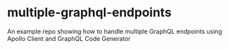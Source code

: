 # multiple-graphql-endpoints
An example repo showing how to handle multiple GraphQL endpoints using Apollo Client and GraphQL Code Generator
